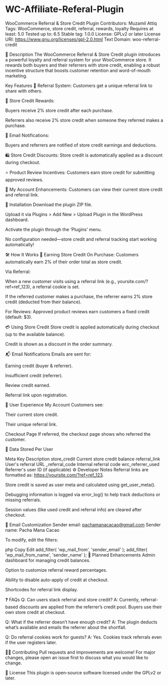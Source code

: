 # WC-Affiliate-Referal-Plugin
WooCommerce Referral & Store Credit Plugin
Contributors: Muzamil Attiq
Tags: WooCommerce, store credit, referral, rewards, loyalty
Requires at least: 5.0
Tested up to: 6.5
Stable tag: 1.0.0
License: GPLv2 or later
License URI: https://www.gnu.org/licenses/gpl-2.0.html
Text Domain: woo-referral-credit

📝 Description
The WooCommerce Referral & Store Credit plugin introduces a powerful loyalty and referral system for your WooCommerce store. It rewards both buyers and their referrers with store credit, enabling a robust incentive structure that boosts customer retention and word-of-mouth marketing.

Key Features
🔁 Referral System: Customers get a unique referral link to share with others.

💸 Store Credit Rewards:

Buyers receive 2% store credit after each purchase.

Referrers also receive 2% store credit when someone they referred makes a purchase.

📧 Email Notifications:

Buyers and referrers are notified of store credit earnings and deductions.

🛍️ Store Credit Discounts: Store credit is automatically applied as a discount during checkout.

⭐ Product Review Incentives: Customers earn store credit for submitting approved reviews.

👀 My Account Enhancements: Customers can view their current store credit and referral link.

🚀 Installation
Download the plugin ZIP file.

Upload it via Plugins > Add New > Upload Plugin in the WordPress dashboard.

Activate the plugin through the ‘Plugins’ menu.

No configuration needed—store credit and referral tracking start working automatically!

🛠️ How It Works
🎁 Earning Store Credit
On Purchase: Customers automatically earn 2% of their order total as store credit.

Via Referral:

When a new customer visits using a referral link (e.g., yoursite.com/?ref=ref_123), a referral cookie is set.

If the referred customer makes a purchase, the referrer earns 2% store credit (deducted from their balance).

For Reviews: Approved product reviews earn customers a fixed credit (default: $3).

💳 Using Store Credit
Store credit is applied automatically during checkout (up to the available balance).

Credit is shown as a discount in the order summary.

📬 Email Notifications
Emails are sent for:

Earning credit (buyer & referrer).

Insufficient credit (referrer).

Review credit earned.

Referral link upon registration.

👤 User Experience
My Account
Customers see:

Their current store credit.

Their unique referral link.

Checkout Page
If referred, the checkout page shows who referred the customer.

🔐 Data Stored Per User

Meta Key	Description
store_credit	Current store credit balance
referral_link	User's referral URL
_referral_code	Internal referral code
wrc_referrer_used	Referrer's user ID (if applicable)
⚙️ Developer Notes
Referral links are formatted as: https://yoursite.com/?ref=ref_123.

Store credit is saved as user meta and calculated using get_user_meta().

Debugging information is logged via error_log() to help track deductions or missing referrals.

Session values (like used credit and referral info) are cleared after checkout.

💌 Email Customization
Sender email: pachamanacacao@gmail.com
Sender name: Pacha Mana Cacao

To modify, edit the filters:

php
Copy
Edit
add_filter( 'wp_mail_from', 'sender_email' );
add_filter( 'wp_mail_from_name', 'sender_name' );
🧪 Planned Enhancements
Admin dashboard for managing credit balances.

Option to customize referral reward percentages.

Ability to disable auto-apply of credit at checkout.

Shortcodes for referral link display.

❓ FAQs
Q: Can users stack referral and store credit?
A: Currently, referral-based discounts are applied from the referrer’s credit pool. Buyers use their own store credit at checkout.

Q: What if the referrer doesn’t have enough credit?
A: The plugin deducts what’s available and emails the referrer about the shortfall.

Q: Do referral cookies work for guests?
A: Yes. Cookies track referrals even if the user registers later.

🧑‍💻 Contributing
Pull requests and improvements are welcome! For major changes, please open an issue first to discuss what you would like to change.

📄 License
This plugin is open-source software licensed under the GPLv2 or later.
